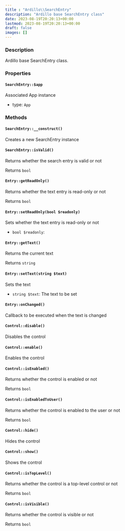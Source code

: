 ```yaml
---
title : "Ardillo\\SearchEntry"
description: "Ardillo base SearchEntry class"
date: 2023-08-19T20:20:13+00:00
lastmod: 2023-08-19T20:20:13+00:00
draft: false
images: []
---
```

### Description

Ardillo base SearchEntry class.

### Properties

#### `SearchEntry::$app`

Associated App instance

 * type: `App`



### Methods

#### `SearchEntry::__construct()`

Creates a new SearchEntry instance



#### `SearchEntry::isValid()`

Returns whether the search entry is valid or not


Returns `bool`



#### `Entry::getReadOnly()`

Returns whether the text entry is read-only or not


Returns `bool`



#### `Entry::setReadOnly(bool $readonly)`

Sets whether the text entry is read-only or not

 * `bool $readonly`: 


#### `Entry::getText()`

Returns the current text


Returns `string`



#### `Entry::setText(string $text)`

Sets the text

 * `string $text`: The text to be set


#### `Entry::onChanged()`

Callback to be executed when the text is changed



#### `Control::disable()`

Disables the control



#### `Control::enable()`

Enables the control



#### `Control::isEnabled()`

Returns whether the control is enabled or not


Returns `bool`



#### `Control::isEnabledToUser()`

Returns whether the control is enabled to the user or not


Returns `bool`



#### `Control::hide()`

Hides the control



#### `Control::show()`

Shows the control



#### `Control::isTopLevel()`

Returns whether the control is a top-level control or not


Returns `bool`



#### `Control::isVisible()`

Returns whether the control is visible or not


Returns `bool`



